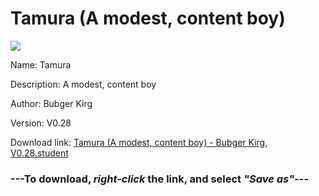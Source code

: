 # Tamura (A modest, content boy)

<img src = "https://raw.githubusercontent.com/Arbiter1223/Koukou-Gurashi-Custom-Students/master/Students/Files/Tamura%20(A%20modest%2C%20content%20boy).png">

Name: Tamura

Description: A modest, content boy

Author: Bubger Kirg

Version: V0.28

Download link: <a href="https://raw.githubusercontent.com/Arbiter1223/Koukou-Gurashi-Custom-Students/master/Students/Files/Tamura%20(A%20modest%2C%20content%20boy)%20-%20Bubger%20Kirg%2C%20V0.28.student">Tamura (A modest, content boy) - Bubger Kirg, V0.28.student</a>

### ---**To download, _right-click_ the link, and select _"Save as"_**---

